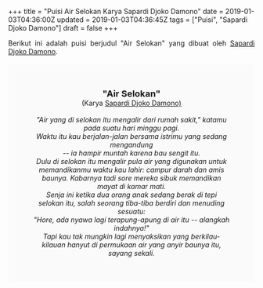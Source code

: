 +++
title = "Puisi Air Selokan Karya Sapardi Djoko Damono"
date = 2019-01-03T04:36:00Z
updated = 2019-01-03T04:36:45Z
tags = ["Puisi", "Sapardi Djoko Damono"]
draft = false
+++

<div dir="ltr" style="text-align: left;" trbidi="on"><div style="text-align: justify;">Berikut ini adalah puisi berjudul "Air Selokan" yang dibuat oleh <a href="http://ensiklopedia.kemdikbud.go.id/sastra/artikel/Sapardi_Djoko_Damono" target="_blank">Sapardi Djoko Damono</a>. </div><br /><div style="background: #FAFAFA; font-size: 14px; height: auto; margin: 0 auto; padding: 50px; text-align: center; width: auto;"><span style="font-size: 18px;"><b>"Air Selokan"</b></span><br />(Karya <a href="https://www.sekata.web.id/tags/sapardi-djoko-damono" target="_blank">Sapardi Djoko Damono)</a> <br /><br /><i>"Air yang di selokan itu mengalir dari rumah sakit," katamu pada suatu hari minggu pagi.<br />Waktu itu kau berjalan-jalan bersama istrimu yang sedang mengandung<br />-- ia hampir muntah karena bau sengit itu.<br />Dulu di selokan itu mengalir pula air yang digunakan untuk memandikanmu waktu kau lahir: campur darah dan amis baunya. Kabarnya tadi sore mereka sibuk memandikan mayat di kamar mati.<br />Senja ini ketika dua orang anak sedang berak di tepi selokan itu, salah seorang tiba-tiba berdiri dan menuding sesuatu:<br />"Hore, ada nyawa lagi terapung-apung di air itu -- alangkah indahnya!"<br />Tapi kau tak mungkin lagi menyaksikan yang berkilau-kilauan hanyut di permukaan air yang anyir baunya itu, sayang sekali.</i> </div></div>
